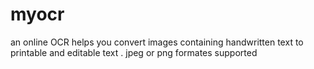 # myocr
an online OCR helps you convert images containing handwritten text to printable and editable text . jpeg or png formates supported
